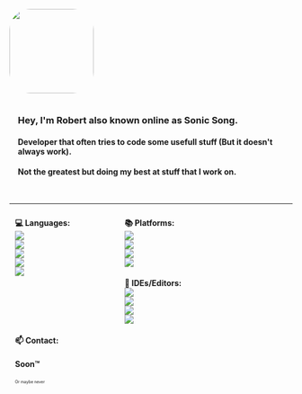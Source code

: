 <div style="overflow: hidden">
    <br>
    <div style="float: left">
        <img src="https://avatars.githubusercontent.com/u/49361427?v=4" style="border-radius: 25%; width: 150px; height: 150px">
    </div>
    <div style="float: left; padding: 15px">
        <h3>Hey, I'm Robert also known online as Sonic Song.</h3>
        <h4>Developer that often tries to code some usefull stuff (But it doesn't always work).</h4>
        <h4>Not the greatest but doing my best at stuff that I work on.</h4>
    </div>
</div>
<div style="overflow: hidden;">
<hr>
<div style="float: left; width: 175px; margin: 10px;">
<strong>💻 Languages:</strong><br>
    <img src="https://img.shields.io/badge/-C++-00599C?style=for-the-badge&logo=c%2B%2B&logoColor=white&labelColor=black"><br>
    <img src="https://img.shields.io/badge/-C-A8B9CC?style=for-the-badge&logo=c&logoColor=white&labelColor=black"><br>
    <img src="https://img.shields.io/badge/-Python-3776AB?style=for-the-badge&logo=python&logoColor=white&labelColor=black"><br>
    <img src="https://img.shields.io/badge/-HTML-E34F26?style=for-the-badge&logo=html5&logoColor=white&labelColor=black"><br>
    <img src="https://img.shields.io/badge/css3-%231572B6.svg?style=for-the-badge&logo=css3&logoColor=white&labelColor=black">
</div>
<div style="float: left; width: 175px; margin: 10px;">
<strong>📚 Platforms:</strong><br>
    <img src="https://img.shields.io/badge/-Arch Linux-1793D1?style=for-the-badge&logo=arch-linux&logoColor=white&labelColor=black"><br>
    <img src="https://img.shields.io/badge/Docker-2CA5E0?style=for-the-badge&logo=docker&logoColor=white&labelColor=black"><br>
    <img src="https://img.shields.io/badge/-Ubuntu-E95420?style=for-the-badge&logo=ubuntu&logoColor=white&labelColor=black"><br>
    <img src="https://img.shields.io/badge/Apache-D22128?style=for-the-badge&logo=Apache&logoColor=white&labelColor=black">
</div>
<div style="float: left; width: 175px; margin: 10px;">
<strong>📱 IDEs/Editors:</strong><br>
    <img src="https://img.shields.io/badge/phpstorm-143?style=for-the-badge&logo=phpstorm&logoColor=black&color=black&labelColor=darkorchid"><br>
    <img src="https://img.shields.io/badge/clion-143?style=for-the-badge&logo=clion&logoColor=black&color=black&labelColor=00A98F"><br>
    <img src="https://img.shields.io/badge/pycharm-143?style=for-the-badge&logo=pycharm&logoColor=black&color=black&labelColor=A5CD39"><br>
    <img src="https://img.shields.io/badge/neovim-143?style=for-the-badge&logo=neovim&logoColor=black&color=black&labelColor=57A143">
</div>
<div style="float: left; width: 175px; margin: 10px;">
<strong>📫 Contact:</strong>
<h4>Soon&#8482</h4>
<p style="font-size: 50%">Or maybe never</p>
</div>
</div>
